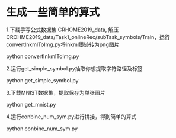 # 生成一些简单的算式


1.下载手写公式数据集 CRHOME2019_data, 解压CROHME2019_data/Task1_onlineRec/subTask_symbols/Train，运行convertInkmlToImg.py将inkml墨迹转为png图片

python convertInkmlToImg.py



2.运行get_simple_symbol.py抽取你想提取字符路径及标签

python get_simple_symbol.py



3.下载MNIST数据集，提取保存为单张图片

python get_mnist.py



4.运行conbine_num_sym.py进行拼接，得到简单的算式

python conbine_num_sym.py

